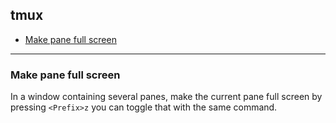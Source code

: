 ## tmux

 - [Make pane full screen](#user-content-make-pane-full-screen)

---


### Make pane full screen
In a window containing several panes, make the current pane full screen by pressing `<Prefix>z` you can toggle that with the same command.


